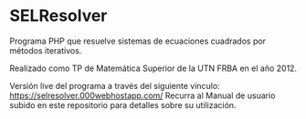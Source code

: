 # SELResolver
Programa PHP que resuelve sistemas de ecuaciones cuadrados por métodos iterativos.

Realizado como TP de Matemática Superior de la UTN FRBA en el año 2012.

Versión live del programa a través del siguiente vínculo: https://selresolver.000webhostapp.com/
Recurra al Manual de usuario subido en este repositorio para detalles sobre su utilización.

